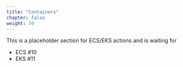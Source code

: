 ```yaml
---
title: "Containers"
chapter: false
weight: 70
---
```


This is a placeholder section for ECS/EKS actions and is waiting for

* ECS #10
* EKS #11

